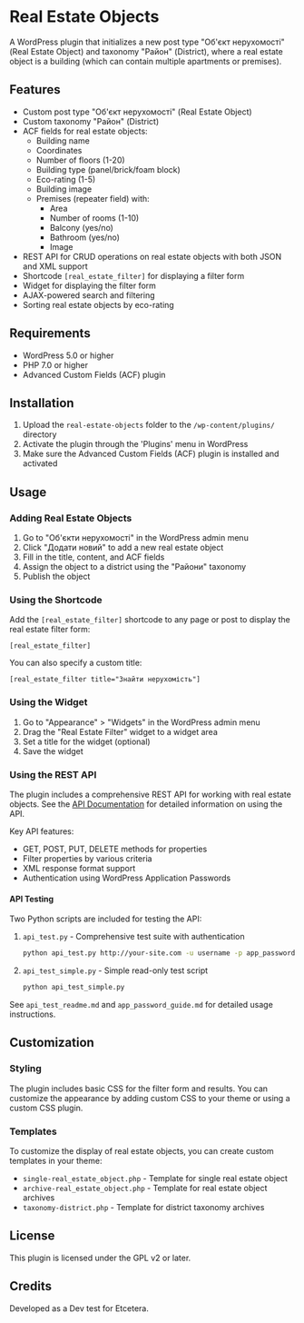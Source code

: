 # Real Estate Objects

A WordPress plugin that initializes a new post type "Об'єкт нерухомості" (Real Estate Object) and taxonomy "Район" (District), where a real estate object is a building (which can contain multiple apartments or premises).

## Features

- Custom post type "Об'єкт нерухомості" (Real Estate Object)
- Custom taxonomy "Район" (District)
- ACF fields for real estate objects:
  - Building name
  - Coordinates
  - Number of floors (1-20)
  - Building type (panel/brick/foam block)
  - Eco-rating (1-5)
  - Building image
  - Premises (repeater field) with:
    - Area
    - Number of rooms (1-10)
    - Balcony (yes/no)
    - Bathroom (yes/no)
    - Image
- REST API for CRUD operations on real estate objects with both JSON and XML support
- Shortcode `[real_estate_filter]` for displaying a filter form
- Widget for displaying the filter form
- AJAX-powered search and filtering
- Sorting real estate objects by eco-rating

## Requirements

- WordPress 5.0 or higher
- PHP 7.0 or higher
- Advanced Custom Fields (ACF) plugin

## Installation

1. Upload the `real-estate-objects` folder to the `/wp-content/plugins/` directory
2. Activate the plugin through the 'Plugins' menu in WordPress
3. Make sure the Advanced Custom Fields (ACF) plugin is installed and activated

## Usage

### Adding Real Estate Objects

1. Go to "Об'єкти нерухомості" in the WordPress admin menu
2. Click "Додати новий" to add a new real estate object
3. Fill in the title, content, and ACF fields
4. Assign the object to a district using the "Райони" taxonomy
5. Publish the object

### Using the Shortcode

Add the `[real_estate_filter]` shortcode to any page or post to display the real estate filter form:

```
[real_estate_filter]
```

You can also specify a custom title:

```
[real_estate_filter title="Знайти нерухомість"]
```

### Using the Widget

1. Go to "Appearance" > "Widgets" in the WordPress admin menu
2. Drag the "Real Estate Filter" widget to a widget area
3. Set a title for the widget (optional)
4. Save the widget

### Using the REST API

The plugin includes a comprehensive REST API for working with real estate objects. See the [API Documentation](api-documentation.md) for detailed information on using the API.

Key API features:
- GET, POST, PUT, DELETE methods for properties
- Filter properties by various criteria
- XML response format support
- Authentication using WordPress Application Passwords

#### API Testing

Two Python scripts are included for testing the API:

1. `api_test.py` - Comprehensive test suite with authentication
   ```bash
   python api_test.py http://your-site.com -u username -p app_password
   ```

2. `api_test_simple.py` - Simple read-only test script
   ```bash
   python api_test_simple.py
   ```

See `api_test_readme.md` and `app_password_guide.md` for detailed usage instructions.

## Customization

### Styling

The plugin includes basic CSS for the filter form and results. You can customize the appearance by adding custom CSS to your theme or using a custom CSS plugin.

### Templates

To customize the display of real estate objects, you can create custom templates in your theme:

- `single-real_estate_object.php` - Template for single real estate object
- `archive-real_estate_object.php` - Template for real estate object archives
- `taxonomy-district.php` - Template for district taxonomy archives

## License

This plugin is licensed under the GPL v2 or later.

## Credits

Developed as a Dev test for Etcetera.
